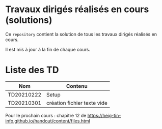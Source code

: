 # Travaux dirigés réalisés en cours (solutions)

Ce `repository` contient la solution de tous les travaux dirigés réalisés en cours.

Il est mis à jour à la fin de chaque cours.

# Liste des TD

| Nom | Contenu |
|---|---|
| TD20210222 | Setup |
| TD20210301 | création fichier texte vide |


Pour le prochain cours : chapitre 12 de  https://heig-tin-info.github.io/handout/content/files.html
